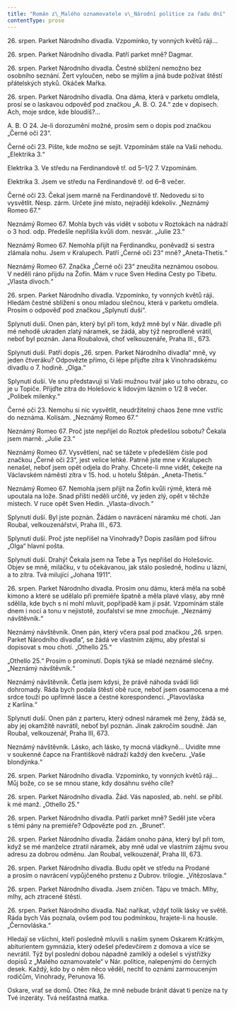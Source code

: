```yaml
---
title: "Román z\_Malého oznamovatele v\_Národní politice za řadu dní"
contentType: prose
---
```


26\. srpen. Parket Národního divadla. Vzpomínko, ty vonných květů ráji…

26\. srpen. Parket Národního divadla. Patří parket mně? Dagmar.

26\. srpen. Parket Národního divadla. Čestné sblížení nemožno bez osobního seznání. Žert vyloučen, nebo se mýlím a jiná bude požívat štěstí přátelských styků. Okáček Mařka.

26\. srpen. Parket Národního divadla. Ona dáma, která v parketu omdlela, prosí se o laskavou odpověď pod značkou „A. B. O. 24.“ zde v dopisech. Ach, moje srdce, kde bloudíš?…

A. B. O 24. Je-li dorozumění možné, prosím sem o dopis pod značkou „Černé oči 23“.

Černé oči 23. Pište, kde možno se sejít. Vzpomínám stále na Vaši nehodu. „Elektrika 3.“

Elektrika 3. Ve středu na Ferdinandově tř. od 5–1/2 7. Vzpomínám.

Elektrika 3. Jsem ve středu na Ferdinandově tř. od 6–8 večer.

Černé oči 23. Čekal jsem marně na Ferdinandově tř. Nedovedu si to vysvětlit. Nesp. zárm. Určete jiné místo, nejraději kdekoliv. „Neznámý Romeo 67.“

Neznámý Romeo 67. Mohla bych vás vidět v sobotu v Roztokách na nádraží o 3 hod. odp. Předešle nepřišla kvůli dom. nesvár. „Julie 23.“

Neznámý Romeo 67. Nemohla přijít na Ferdinandku, poněvadž si sestra zlámala nohu. Jsem v Kralupech. Patří „Černé oči 23“ mně? „Aneta-Thetis.“

Neznámý Romeo 67. Značka „Černé oči 23“ zneužita neznámou osobou. V neděli ráno přijdu na Žofín. Mám v ruce Sven Hedina Cesty po Tibetu. „Vlasta divoch.“

26\. srpen. Parket Národního divadla. Vzpomínko, ty vonných květů ráji. Hledám čestné sblížení s onou mladou slečnou, která v parketu omdlela. Prosím o odpověď pod značkou „Splynutí duší“.

Splynutí duší. Onen pán, který byl při tom, když mně byl v Nár. divadle při mé nehodě ukraden zlatý náramek, se žádá, aby týž neprodleně vrátil, neboť byl poznán. Jana Roubalová, choť velko­uzenáře, Praha III., 673.

Splynutí duší. Patří dopis „26. srpen. Parket Národního divadla“ mně, vy jeden čtveráku? Odpovězte přímo, či lépe přijďte zítra k Vinohradskému divadlu o 7. hodině. „Olga.“

Splynutí duší. Ve snu představuji si Vaši mužnou tvář jako u toho obrazu, co je u Topiče. Přijďte zítra do Holešovic k lidovým lázním o 1/2 8 večer. „Polibek milenky.“

Černé oči 23. Nemohu si nic vysvětlit, neudržitelný chaos žene mne vstříc do neznáma. Kolísám. „Neznámý Romeo 67.“

Neznámý Romeo 67. Proč jste nepřijel do Roztok předešlou sobotu? Čekala jsem marně. „Julie 23.“

Neznámý Romeo 67. Vysvětlení, nač se tážete v předešlém čísle pod značkou „Černé oči 23“, jest velice lehké. Patrně jste mne v Kralupech nenašel, neboť jsem opět odjela do Prahy. Chcete-li mne vidět, čekejte na Václavském náměstí zítra v 15. hod. u hotelu Štěpán. „Aneta-Thetis.“

Neznámý Romeo 67. Nemohla jsem přijít na Žofín kvůli rýmě, která mě upoutala na lože. Snad příští neděli určitě, vy jeden zlý, opět v těchže místech. V ruce opět Sven Hedin. „Vlasta-divoch.“

Splynutí duší. Byl jste poznán. Žádám o navrácení náramku mé choti. Jan Roubal, velkouzenářství, Praha III., 673.

Splynutí duší. Proč jste nepřišel na Vinohrady? Dopis zasílám pod šifrou „Olga“ hlavní pošta.

Splynutí duší. Drahý! Čekala jsem na Tebe a Tys nepřišel do Holešovic. Objev se mně, miláčku, v tu očekávanou, jak stálo posledně, hodinu u lázní, a to zítra. Tvá milující „Johana 1911“.

26. srpen. Parket Národního divadla. Prosím onu dámu, která měla na sobě kimono a které se udělalo při premiéře špatně a měla plavé vlasy, aby mně sdělila, kde bych s ní mohl mluvit, popřípadě kam jí psát. Vzpomínám stále dnem i nocí a tonu v nejistotě, zoufalství se mne zmocňuje. „Neznámý návštěvník.“

Neznámý návštěvník. Onen pán, který včera psal pod značkou „26. srpen. Parket Národního divadla“, se žádá ve vlastním zájmu, aby přestal si dopisovat s mou chotí. „Othello 25.“

„Othello 25.“ Prosím o prominutí. Dopis týká se mladé neznámé slečny. „Neznámý návštěvník.“

Neznámý návštěvník. Četla jsem kdysi, že právě náhoda svádí lidi dohromady. Ráda bych podala štěstí obě ruce, neboť jsem osamocena a mé srdce touží po upřímné lásce a čestné korespondenci. „Plavovláska z Karlína.“

Splynutí duší. Onen pán z parteru, který odnesl náramek mé ženy, žádá se, aby jej okamžitě navrátil, neboť byl poznán. Jinak zakročím soudně. Jan Roubal, velkouzenář, Praha III, 673.

Neznámý návštěvník. Lásko, ach lásko, ty mocná vládkyně… Uvidíte mne v soukenné čapce na Františkově nádraží každý den kvečeru. „Vaše blondýnka.“

26. srpen. Parket Národního divadla. Vzpomínko, ty vonných květů ráji… Můj bože, co se se mnou stane, kdy dosáhnu svého cíle?

26. srpen. Parket Národního divadla. Žád. Vás naposled, ab. nehl. se přibl. k mé manž. „Othello 25.“

26. srpen. Parket Národního divadla. Patří parket mně? Seděl jste včera s těmi pány na premiéře? Odpovězte pod zn. „Brunet“.

26. srpen. Parket Národního divadla. Žádám onoho pána, který byl při tom, když se mé manželce ztratil náramek, aby mně udal ve vlastním zájmu svou adresu za dobrou odměnu. Jan Roubal, velkouzenář, Praha III, 673.

26. srpen. Parket Národního divadla. Budu opět ve středu na Prodané a prosím o navrácení vypůjčeného prstenu z Dubrov. trilogie. „Vítězoslava.“

26. srpen. Parket Národního divadla. Jsem zničen. Tápu ve tmách. Mlhy, mlhy, ach ztracené štěstí.

26. srpen. Parket Národního divadla. Nač naříkat, vždyť tolik lásky ve světě. Ráda bych Vás poznala, ovšem pod tou podmínkou, hrajete-li na housle. „Černovláska.“

Hledají se všichni, kteří posledně mluvili s naším synem Oskarem Krátkým, abiturientem gymnázia, který odešel předevčírem z domova a více se nevrátil. Týž byl poslední dobou nápadně zamlklý a odešel s výstřižky dopisů z „Malého oznamovatele“ v Nár. politice, nalepenými do černých desek. Každý, kdo by o něm něco věděl, nechť to oznámí zarmouceným rodičům, Vinohrady, Perunova 16.

Oskare, vrať se domů. Otec říká, že mně nebude bránit dávat ti peníze na ty Tvé inzeráty. Tvá nešťastná matka.
